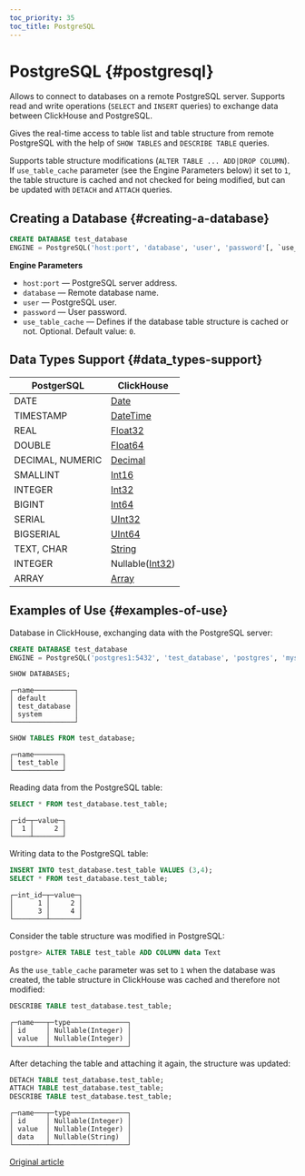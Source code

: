 ```yaml
---
toc_priority: 35
toc_title: PostgreSQL
---
```


# PostgreSQL {#postgresql}

Allows to connect to databases on a remote PostgreSQL server. Supports read and write operations (`SELECT` and `INSERT` queries) to exchange data between ClickHouse and PostgreSQL.

Gives the real-time access to table list and table structure from remote PostgreSQL with the help of `SHOW TABLES` and `DESCRIBE TABLE` queries.

Supports table structure modifications (`ALTER TABLE ... ADD|DROP COLUMN`). If `use_table_cache` parameter (see the Engine Parameters below) it set to `1`, the table structure is cached and not checked for being modified, but can be updated with `DETACH` and `ATTACH` queries.

## Creating a Database {#creating-a-database}

``` sql
CREATE DATABASE test_database 
ENGINE = PostgreSQL('host:port', 'database', 'user', 'password'[, `use_table_cache`]);
```

**Engine Parameters**

-   `host:port` — PostgreSQL server address.
-   `database` — Remote database name.
-   `user` — PostgreSQL user.
-   `password` — User password.
-   `use_table_cache` —  Defines if the database table structure is cached or not. Optional. Default value: `0`.

## Data Types Support {#data_types-support}

| PostgerSQL       | ClickHouse                                                   |
|------------------|--------------------------------------------------------------|
| DATE             | [Date](../../sql-reference/data-types/date.md)               |
| TIMESTAMP        | [DateTime](../../sql-reference/data-types/datetime.md)       |
| REAL             | [Float32](../../sql-reference/data-types/float.md)           |
| DOUBLE           | [Float64](../../sql-reference/data-types/float.md)           |
| DECIMAL, NUMERIC | [Decimal](../../sql-reference/data-types/decimal.md)       |
| SMALLINT         | [Int16](../../sql-reference/data-types/int-uint.md)          |
| INTEGER          | [Int32](../../sql-reference/data-types/int-uint.md)          |
| BIGINT           | [Int64](../../sql-reference/data-types/int-uint.md)          |
| SERIAL           | [UInt32](../../sql-reference/data-types/int-uint.md)         |
| BIGSERIAL        | [UInt64](../../sql-reference/data-types/int-uint.md)         |
| TEXT, CHAR       | [String](../../sql-reference/data-types/string.md)           |
| INTEGER          | Nullable([Int32](../../sql-reference/data-types/int-uint.md))|
| ARRAY            | [Array](../../sql-reference/data-types/array.md)             |
 

## Examples of Use {#examples-of-use}

Database in ClickHouse, exchanging data with the PostgreSQL server:

``` sql
CREATE DATABASE test_database 
ENGINE = PostgreSQL('postgres1:5432', 'test_database', 'postgres', 'mysecretpassword', 1);
```

``` sql
SHOW DATABASES;
```

``` text
┌─name──────────┐
│ default       │
│ test_database │
│ system        │
└───────────────┘
```

``` sql
SHOW TABLES FROM test_database;
```

``` text
┌─name───────┐
│ test_table │
└────────────┘
```

Reading data from the PostgreSQL table:

``` sql
SELECT * FROM test_database.test_table;
```

``` text
┌─id─┬─value─┐
│  1 │     2 │
└────┴───────┘
```

Writing data to the PostgreSQL table:

``` sql
INSERT INTO test_database.test_table VALUES (3,4);
SELECT * FROM test_database.test_table;
```

``` text
┌─int_id─┬─value─┐
│      1 │     2 │
│      3 │     4 │
└────────┴───────┘
```

Consider the table structure was modified in PostgreSQL: 

``` sql
postgre> ALTER TABLE test_table ADD COLUMN data Text
```

As the `use_table_cache` parameter was set to `1` when the database was created, the table structure in ClickHouse was cached and therefore not modified:

``` sql
DESCRIBE TABLE test_database.test_table;
```
``` text
┌─name───┬─type──────────────┐
│ id     │ Nullable(Integer) │
│ value  │ Nullable(Integer) │
└────────┴───────────────────┘
```

After detaching the table and attaching it again, the structure was updated:

``` sql
DETACH TABLE test_database.test_table;
ATTACH TABLE test_database.test_table;
DESCRIBE TABLE test_database.test_table;
```
``` text
┌─name───┬─type──────────────┐
│ id     │ Nullable(Integer) │
│ value  │ Nullable(Integer) │
│ data   │ Nullable(String)  │
└────────┴───────────────────┘
```

[Original article](https://clickhouse.tech/docs/en/database_engines/postgresql/) <!--hide-->
